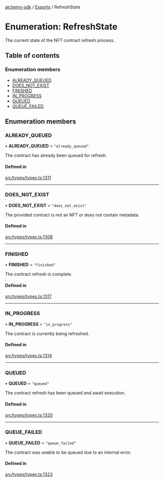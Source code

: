 [alchemy-sdk](../README.md) / [Exports](../modules.md) / RefreshState

# Enumeration: RefreshState

The current state of the NFT contract refresh process.

## Table of contents

### Enumeration members

- [ALREADY\_QUEUED](RefreshState.md#already_queued)
- [DOES\_NOT\_EXIST](RefreshState.md#does_not_exist)
- [FINISHED](RefreshState.md#finished)
- [IN\_PROGRESS](RefreshState.md#in_progress)
- [QUEUED](RefreshState.md#queued)
- [QUEUE\_FAILED](RefreshState.md#queue_failed)

## Enumeration members

### ALREADY\_QUEUED

• **ALREADY\_QUEUED** = `"already_queued"`

The contract has already been queued for refresh.

#### Defined in

[src/types/types.ts:1311](https://github.com/alchemyplatform/alchemy-sdk-js/blob/dc20ee4/src/types/types.ts#L1311)

___

### DOES\_NOT\_EXIST

• **DOES\_NOT\_EXIST** = `"does_not_exist"`

The provided contract is not an NFT or does not contain metadata.

#### Defined in

[src/types/types.ts:1308](https://github.com/alchemyplatform/alchemy-sdk-js/blob/dc20ee4/src/types/types.ts#L1308)

___

### FINISHED

• **FINISHED** = `"finished"`

The contract refresh is complete.

#### Defined in

[src/types/types.ts:1317](https://github.com/alchemyplatform/alchemy-sdk-js/blob/dc20ee4/src/types/types.ts#L1317)

___

### IN\_PROGRESS

• **IN\_PROGRESS** = `"in_progress"`

The contract is currently being refreshed.

#### Defined in

[src/types/types.ts:1314](https://github.com/alchemyplatform/alchemy-sdk-js/blob/dc20ee4/src/types/types.ts#L1314)

___

### QUEUED

• **QUEUED** = `"queued"`

The contract refresh has been queued and await execution.

#### Defined in

[src/types/types.ts:1320](https://github.com/alchemyplatform/alchemy-sdk-js/blob/dc20ee4/src/types/types.ts#L1320)

___

### QUEUE\_FAILED

• **QUEUE\_FAILED** = `"queue_failed"`

The contract was unable to be queued due to an internal error.

#### Defined in

[src/types/types.ts:1323](https://github.com/alchemyplatform/alchemy-sdk-js/blob/dc20ee4/src/types/types.ts#L1323)
